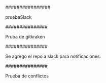 ################

 pruebaSlack

###############


Pruba de gitkraken


###############

Se agrego el repo a slack para notificaciones.

###############

Prueba de conflictos

